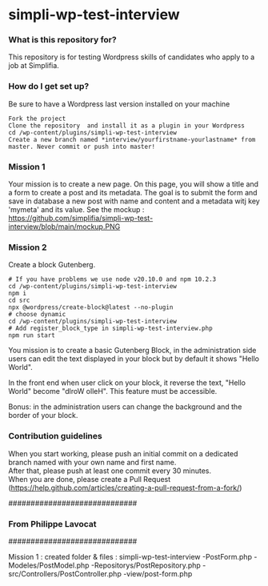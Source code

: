 # simpli-wp-test-interview

### What is this repository for? ###

This repository is for testing Wordpress skills of candidates who apply to a job at Simplifia.

### How do I get set up? ###

Be sure to have a Wordpress last version installed on your machine  
```
Fork the project  
Clone the repository  and install it as a plugin in your Wordpress
cd /wp-content/plugins/simpli-wp-test-interview
Create a new branch named *interview/yourfirstname-yourlastname* from master. Never commit or push into master!  
```
### Mission 1 ###

Your mission is to create a new page.
On this page, you will show a title and a form to create a post and its metadata.
The goal is to submit the form and save in database a new post with name and content and a metadata witj key  'mymeta' and its value.
See the mockup : https://github.com/simplifia/simpli-wp-test-interview/blob/main/mockup.PNG

### Mission 2 ###

Create a block Gutenberg. 

```
# If you have problems we use node v20.10.0 and npm 10.2.3
cd /wp-content/plugins/simpli-wp-test-interview
npm i
cd src
npx @wordpress/create-block@latest --no-plugin
# choose dynamic
cd /wp-content/plugins/simpli-wp-test-interview
# Add register_block_type in simpli-wp-test-interview.php 
npm run start
```
You mission is to create a basic Gutenberg Block, in the administration side 
users can edit the text displayed in your block but by default it shows "Hello World".

In the front end when user click on your block, it reverse the text, "Hello World" become "dlroW olleH".
This feature must be accessible.

Bonus: in the administration users can change the background and the border of your block.

### Contribution guidelines ###
When you start working, please push an initial commit on a dedicated branch named with your own name and first name.  
After that, please push at least one commit every 30 minutes.  
When you are done, please create a Pull Request (https://help.github.com/articles/creating-a-pull-request-from-a-fork/)

#############################
### From Philippe Lavocat ###
#############################

Mission 1 : created folder & files :
simpli-wp-test-interview
-PostForm.php
-Modeles/PostModel.php
-Repositorys/PostRepository.php
-src/Controllers/PostController.php
-view/post-form.php